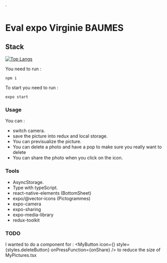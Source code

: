 `
# Eval expo Virginie BAUMES
## Stack
[![Top Langs](https://github-readme-stats.vercel.app/api/top-langs/?username=anuraghazra&layout=compact)](https://github.com/anuraghazra/github-readme-stats)

You need to run :

`npm i`

To start you need to run : 

`expo start`

### Usage

You can : 
- switch camera.
- save the picture into redux and local storage.
- You can previsualize the picture.
- You can delete a photo and have a pop to make sure you really want to delete
- You can share the photo when you click on the icon.

### Tools

- AsyncStorage.
- Type with typeScript.
- react-native-elements (BottomSheet)
- expo/@vector-icons (Pictogrammes)
- expo-camera
- expo-sharing
- expo-media-library
- redux-toolkit

### TODO

I wanted to do a component for : 
    <View style={styles.iconsContainer}>
        <MyBottomSheet uri={item.uri} />
        <MyButton icon={<AntDesign name="cloudupload" size={30} color="black" />} style={styles.deleteButton} onPressFunction={onShare} />
    <View>
to reduce the size of MyPictures.tsx